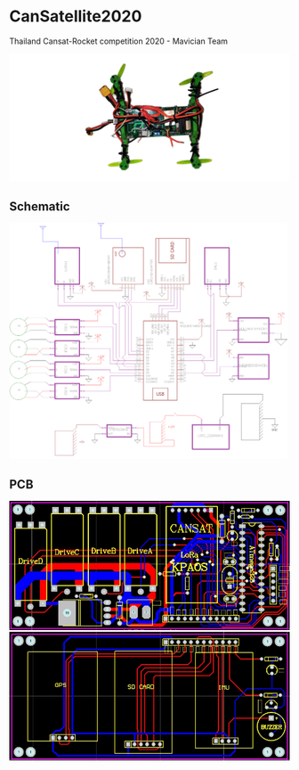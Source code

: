 # CanSatellite2020
Thailand Cansat-Rocket competition 2020 - Mavician Team

<img src="images/cansat.png"/>

## Schematic
<img src="images/schematic.png" width="500"/>

## PCB
<img src="images/pcbtop.jpeg"/>
<img src="images/pcbbottom.jpeg"/>
